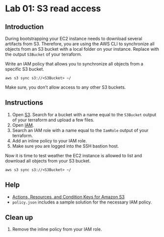 # Lab 01: S3 read access

## Introduction

During bootstrapping your EC2 instance needs to download several artifacts from S3. Therefore, you are using the AWS CLI to synchronize all objects from an S3 bucket with a local folder on your instance. Replace <S3Bucket> with the output `S3Bucket` of your terraform.

Write an IAM policy that allows you to synchronize all objects from a specific S3 bucket.

`aws s3 sync s3://<S3Bucket> ~/`

Make sure, you don't allow access to any other S3 buckets.

## Instructions

1. Open [S3](https://s3.console.aws.amazon.com/s3/home). Search for a bucket with a name equal to the `S3Bucket` output of your terraform and upload a few files.
1. Open [IAM](https://console.aws.amazon.com/iam/home).
1. Search an IAM role with a name equal to the `IamRole` output of your terraform.
1. Add an inline policy to your IAM role.
1. Make sure you are logged into the SSH bastion host.

Now it is time to test weather the EC2 instance is allowed to list and download all objects from your S3 bucket.

`aws s3 sync s3://<S3Bucket> ~/`

## Help

* [Actions, Resources, and Condition Keys for Amazon S3](https://docs.aws.amazon.com/IAM/latest/UserGuide/list_amazons3.html)
* `policy.json` includes a sample solution for the necessary IAM policy.

## Clean up

1. Remove the inline policy from your IAM role.
